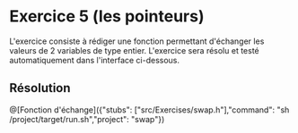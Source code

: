 # Exercice 5 (les pointeurs)

L'exercice consiste à rédiger une fonction permettant d'échanger les valeurs de 2 variables de type entier. 
L'exercice sera résolu et testé automatiquement dans l'interface ci-dessous.

## Résolution

@[Fonction d'échange]({"stubs": ["src/Exercises/swap.h"],"command": "sh /project/target/run.sh","project": "swap"})

